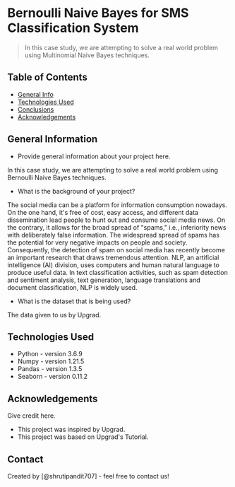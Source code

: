 # Bernoulli Naive Bayes for SMS Classification System
> In this case study, we are attempting to solve a real world problem using Multinomial Naive Bayes techniques. 

## Table of Contents
* [General Info](#general-information)
* [Technologies Used](#technologies-used)
* [Conclusions](#conclusions)
* [Acknowledgements](#acknowledgements)

<!-- You can include any other section that is pertinent to your problem -->

## General Information
- Provide general information about your project here.

In this case study, we are attempting to solve a real world problem using Bernoulli Naive Bayes techniques. 

- What is the background of your project?

The social media can be a platform for information consumption nowadays. On the one hand, it's free of cost, easy access, and different data dissemination lead people to hunt out and consume social media news. On the contrary, it allows for the broad spread of "spams," i.e., inferiority news with deliberately false information. The widespread spread of spams has the potential for very negative impacts on people and society. Consequently, the detection of spam on social media has recently become an important research that draws tremendous attention. NLP, an artificial intelligence (AI) division, uses computers and human natural language to produce useful data. In text classification activities, such as spam detection and sentiment analysis, text generation, language translations and document classification, NLP is widely used.


- What is the dataset that is being used?

The data given to us by Upgrad.

<!-- You don't have to answer all the questions - just the ones relevant to your project. -->


<!-- You don't have to answer all the questions - just the ones relevant to your project. -->


## Technologies Used
- Python - version 3.6.9
- Numpy - version 1.21.5
- Pandas - version 1.3.5
- Seaborn - version 0.11.2


<!-- As the libraries versions keep on changing, it is recommended to mention the version of library used in this project -->

## Acknowledgements
Give credit here.
- This project was inspired by Upgrad.
- This project was based on Upgrad's Tutorial.


## Contact
Created by [@shrutipandit707] - feel free to contact us!


<!-- Optional -->
<!-- ## License -->
<!-- This project is open source and available under the [... License](). -->

<!-- You don't have to include all sections - just the one's relevant to your project -->